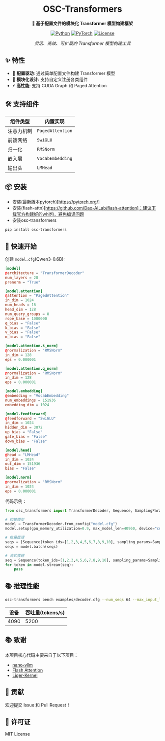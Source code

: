 <div align="center">

# OSC-Transformers

**🚀 基于配置文件的模块化 Transformer 模型构建框架**

[![Python](https://img.shields.io/badge/Python-3.10%2B-blue.svg)](https://www.python.org/)
[![PyTorch](https://img.shields.io/badge/PyTorch-2.8%2B-red.svg)](https://pytorch.org/)
[![License](https://img.shields.io/badge/License-MIT-green.svg)](LICENSE)

*灵活、高效、可扩展的 Transformer 模型构建工具*

</div>

## ✨ 特性

- 🔧 **配置驱动**: 通过简单配置文件构建 Transformer 模型
- 🧩 **模块化设计**: 支持自定义注册各类组件
- ⚡ **高性能**: 支持 CUDA Graph 和 Paged Attention

## 🛠️ 支持组件

| 组件类型 | 内置实现 |
|---------|---------|
| 注意力机制 | `PagedAttention` |
| 前馈网络 | `SwiGLU` |
| 归一化 | `RMSNorm` |
| 嵌入层 | `VocabEmbedding` |
| 输出头 | `LMHead` |

## 📦 安装

- 安装(最新版本pytorch)[https://pytorch.org/]
- 安装(flash-attn)[https://github.com/Dao-AILab/flash-attention]：建议下载官方构建好的whl包，避免编译问题
- 安装osc-transformers
```bash
pip install osc-transformers
```


## 🚀 快速开始


创建 `model.cfg`(Qwen3-0.6B):
```toml
[model]
@architecture = "TransformerDecoder"
num_layers = 28
prenorm = "True"

[model.attention]
@attention = "PagedAttention"
in_dim = 1024
num_heads = 16
head_dim = 128
num_query_groups = 8
rope_base = 1000000
q_bias = "False"
k_bias = "False"
v_bias = "False"
o_bias = "False"

[model.attention.k_norm]
@normalization = "RMSNorm"
in_dim = 128
eps = 0.000001

[model.attention.q_norm]
@normalization = "RMSNorm"
in_dim = 128
eps = 0.000001

[model.embedding]
@embedding = "VocabEmbedding"
num_embeddings = 151936
embedding_dim = 1024

[model.feedforward]
@feedforward = "SwiGLU"
in_dim = 1024
hidden_dim = 3072
up_bias = "False"
gate_bias = "False"
down_bias = "False"

[model.head]
@head = "LMHead"
in_dim = 1024
out_dim = 151936
bias = "False"

[model.norm]
@normalization = "RMSNorm"
in_dim = 1024
eps = 0.000001
```
代码示例：
```python
from osc_transformers import TransformerDecoder, Sequence, SamplingParams

# 构建模型
model = TransformerDecoder.from_config("model.cfg")
model.setup(gpu_memory_utilization=0.9, max_model_len=40960, device="cuda:0")

# 批量推理
seqs = [Sequence(token_ids=[1,2,3,4,5,6,7,8,9,10], sampling_params=SamplingParams(temperature=0.5, max_generate_tokens=1024))]
seqs = model.batch(seqs)

# 流式推理
seq = Sequence(token_ids=[1,2,3,4,5,6,7,8,9,10], sampling_params=SamplingParams(temperature=0.5, max_generate_tokens=1024))
for token in model.stream(seq):
    pass

```

## 📚 推理性能
```bash
osc-transformers bench examples/decoder.cfg --num_seqs 64 --max_input_len 1024 --max_output_len 1024 --gpu_memory_utilization 0.9
```
| 设备 | 吞吐量(tokens/s) |
|---------|---------|
| 4090 | 5200 |

## 📚 致谢

本项目核心代码主要来自于以下项目：

- [nano-vllm](https://github.com/GeeeekExplorer/nano-vllm)
- [Flash Attention](https://github.com/Dao-AILab/flash-attention)
- [Liger-Kernel](https://github.com/linkedin/Liger-Kernel)

## 🤝 贡献

欢迎提交 Issue 和 Pull Request！

## 📄 许可证

MIT License